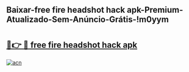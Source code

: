 
## Baixar-free fire headshot hack apk-Premium-Atualizado-Sem-Anúncio-Grátis-!m0yym

# <h2><a href="https://andorid.site?title=free_fire_headshot_hack_apk&ref=27">🔗👉 🔴 free fire headshot hack apk</a></h2>

[![acn](https://github.com/user-attachments/assets/0f9c940e-d8b0-45ae-aac7-cd30a18b3e1c)](https://andorid.site?title=free_fire_headshot_hack_apk&ref=27)

